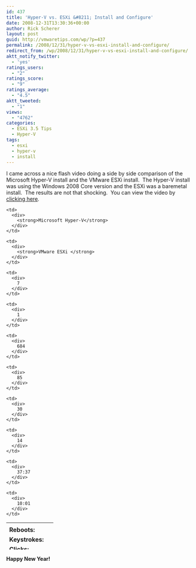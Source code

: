 ```yaml
---
id: 437
title: 'Hyper-V vs. ESXi &#8211; Install and Configure'
date: 2008-12-31T13:30:36+00:00
author: Rick Scherer
layout: post
guid: http://vmwaretips.com/wp/?p=437
permalink: /2008/12/31/hyper-v-vs-esxi-install-and-configure/
redirect_from: /wp/2008/12/31/hyper-v-vs-esxi-install-and-configure/
aktt_notify_twitter:
  - 'yes'
ratings_users:
  - "2"
ratings_score:
  - "9"
ratings_average:
  - "4.5"
aktt_tweeted:
  - "1"
views:
  - "4762"
categories:
  - ESXi 3.5 Tips
  - Hyper-V
tags:
  - esxi
  - hyper-v
  - install
---
```

I came across a nice flash video doing a side by side comparison of the Microsoft Hyper-V install and the VMware ESXi install.  The Hyper-V install was using the Windows 2008 Core version and the ESXi was a baremetal install.  The results are not that shocking.  You can view the video by <a href="http://www.vmware.com/technology/whyvmware/resources/esxi-hyper-v-installation.html" target="_blank">clicking here</a>.

<table style="text-align: center; height: 72px;" border="0" cellspacing="0" cellpadding="0" width="448">
  <tr>
    <td>
    </td>
    
    <td>
      <div>
        <strong>Microsoft Hyper-V</strong>
      </div>
    </td>
    
    <td>
      <div>
        <strong>VMware ESXi </strong>
      </div>
    </td>
  </tr>
  
  <tr>
    <td style="text-align: left;">
      <strong>Reboots:</strong>
    </td>
    
    <td>
      <div>
        7
      </div>
    </td>
    
    <td>
      <div>
        1
      </div>
    </td>
  </tr>
  
  <tr>
    <td style="text-align: left;">
      <strong>Keystrokes:</strong>
    </td>
    
    <td>
      <div>
        684
      </div>
    </td>
    
    <td>
      <div>
        85
      </div>
    </td>
  </tr>
  
  <tr>
    <td style="text-align: left;">
      <strong>Clicks:</strong>
    </td>
    
    <td>
      <div>
        30
      </div>
    </td>
    
    <td>
      <div>
        14
      </div>
    </td>
  </tr>
  
  <tr>
    <td style="text-align: left;">
      <strong>Elapsed Time: </strong>
    </td>
    
    <td>
      <div>
        37:37
      </div>
    </td>
    
    <td>
      <div>
        10:01
      </div>
    </td>
  </tr>
</table>

  

  
**Happy New Year!**